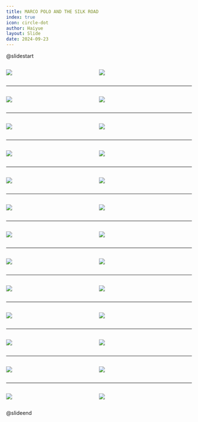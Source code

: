 ```yaml
---
title: MARCO POLO AND THE SILK ROAD
index: true
icon: circle-dot
author: Haiyue
layout: Slide
date: 2024-09-23
---
```

 
@slidestart

<div style="display:flex">
<div style="flex:1">

![](https://raw.githubusercontent.com/yclord/reading/refs/heads/master/english/Level-Y/MARCO%20POLO%20AND%20THE%20SILK%20ROAD/001.webp)
</div>
<div style="flex:1">

![](https://raw.githubusercontent.com/yclord/reading/refs/heads/master/english/Level-Y/MARCO%20POLO%20AND%20THE%20SILK%20ROAD/002.webp)
</div>
</div>

---

<div style="display:flex">
<div style="flex:1">

![](https://raw.githubusercontent.com/yclord/reading/refs/heads/master/english/Level-Y/MARCO%20POLO%20AND%20THE%20SILK%20ROAD/003.webp)
</div>
<div style="flex:1">

![](https://raw.githubusercontent.com/yclord/reading/refs/heads/master/english/Level-Y/MARCO%20POLO%20AND%20THE%20SILK%20ROAD/004.webp)
</div>
</div>

---

<div style="display:flex">
<div style="flex:1">

![](https://raw.githubusercontent.com/yclord/reading/refs/heads/master/english/Level-Y/MARCO%20POLO%20AND%20THE%20SILK%20ROAD/005.webp)
</div>
<div style="flex:1">

![](https://raw.githubusercontent.com/yclord/reading/refs/heads/master/english/Level-Y/MARCO%20POLO%20AND%20THE%20SILK%20ROAD/006.webp)
</div>
</div>

---

<div style="display:flex">
<div style="flex:1">

![](https://raw.githubusercontent.com/yclord/reading/refs/heads/master/english/Level-Y/MARCO%20POLO%20AND%20THE%20SILK%20ROAD/007.webp)
</div>
<div style="flex:1">

![](https://raw.githubusercontent.com/yclord/reading/refs/heads/master/english/Level-Y/MARCO%20POLO%20AND%20THE%20SILK%20ROAD/008.webp)
</div>
</div>

---

<div style="display:flex">
<div style="flex:1">

![](https://raw.githubusercontent.com/yclord/reading/refs/heads/master/english/Level-Y/MARCO%20POLO%20AND%20THE%20SILK%20ROAD/009.webp)
</div>
<div style="flex:1">

![](https://raw.githubusercontent.com/yclord/reading/refs/heads/master/english/Level-Y/MARCO%20POLO%20AND%20THE%20SILK%20ROAD/010.webp)
</div>
</div>

---

<div style="display:flex">
<div style="flex:1">

![](https://raw.githubusercontent.com/yclord/reading/refs/heads/master/english/Level-Y/MARCO%20POLO%20AND%20THE%20SILK%20ROAD/011.webp)
</div>
<div style="flex:1">

![](https://raw.githubusercontent.com/yclord/reading/refs/heads/master/english/Level-Y/MARCO%20POLO%20AND%20THE%20SILK%20ROAD/012.webp)
</div>
</div>

---

<div style="display:flex">
<div style="flex:1">

![](https://raw.githubusercontent.com/yclord/reading/refs/heads/master/english/Level-Y/MARCO%20POLO%20AND%20THE%20SILK%20ROAD/013.webp)
</div>
<div style="flex:1">

![](https://raw.githubusercontent.com/yclord/reading/refs/heads/master/english/Level-Y/MARCO%20POLO%20AND%20THE%20SILK%20ROAD/014.webp)
</div>
</div>

---

<div style="display:flex">
<div style="flex:1">

![](https://raw.githubusercontent.com/yclord/reading/refs/heads/master/english/Level-Y/MARCO%20POLO%20AND%20THE%20SILK%20ROAD/015.webp)
</div>
<div style="flex:1">

![](https://raw.githubusercontent.com/yclord/reading/refs/heads/master/english/Level-Y/MARCO%20POLO%20AND%20THE%20SILK%20ROAD/016.webp)
</div>
</div>

---

<div style="display:flex">
<div style="flex:1">

![](https://raw.githubusercontent.com/yclord/reading/refs/heads/master/english/Level-Y/MARCO%20POLO%20AND%20THE%20SILK%20ROAD/017.webp)
</div>
<div style="flex:1">

![](https://raw.githubusercontent.com/yclord/reading/refs/heads/master/english/Level-Y/MARCO%20POLO%20AND%20THE%20SILK%20ROAD/018.webp)
</div>
</div>

---

<div style="display:flex">
<div style="flex:1">

![](https://raw.githubusercontent.com/yclord/reading/refs/heads/master/english/Level-Y/MARCO%20POLO%20AND%20THE%20SILK%20ROAD/019.webp)
</div>
<div style="flex:1">

![](https://raw.githubusercontent.com/yclord/reading/refs/heads/master/english/Level-Y/MARCO%20POLO%20AND%20THE%20SILK%20ROAD/020.webp)
</div>
</div>

---

<div style="display:flex">
<div style="flex:1">

![](https://raw.githubusercontent.com/yclord/reading/refs/heads/master/english/Level-Y/MARCO%20POLO%20AND%20THE%20SILK%20ROAD/021.webp)
</div>
<div style="flex:1">

![](https://raw.githubusercontent.com/yclord/reading/refs/heads/master/english/Level-Y/MARCO%20POLO%20AND%20THE%20SILK%20ROAD/022.webp)
</div>
</div>

---

<div style="display:flex">
<div style="flex:1">

![](https://raw.githubusercontent.com/yclord/reading/refs/heads/master/english/Level-Y/MARCO%20POLO%20AND%20THE%20SILK%20ROAD/023.webp)
</div>
<div style="flex:1">

![](https://raw.githubusercontent.com/yclord/reading/refs/heads/master/english/Level-Y/MARCO%20POLO%20AND%20THE%20SILK%20ROAD/024.webp)
</div>
</div>

---

<div style="display:flex">
<div style="flex:1">

![](https://raw.githubusercontent.com/yclord/reading/refs/heads/master/english/Level-Y/MARCO%20POLO%20AND%20THE%20SILK%20ROAD/025.webp)
</div>
<div style="flex:1">

![](https://raw.githubusercontent.com/yclord/reading/refs/heads/master/english/Level-Y/MARCO%20POLO%20AND%20THE%20SILK%20ROAD/026.webp)
</div>
</div>

@slideend
